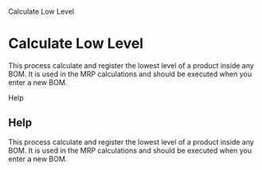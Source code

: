 
Calculate Low Level
# Calculate Low Level


This process calculate and register the lowest level of a product inside any BOM. It is used in the MRP calculations and should be executed when you enter a new BOM.

Help
## Help

This process calculate and register the lowest level of a product inside any BOM. It is used in the MRP calculations and should be executed when you enter a new BOM.
